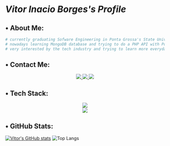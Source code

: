 # *Vitor Inacio Borges's Profile*

## • About Me:
```bash
# currently graduating Sofware Engineering in Ponta Grossa's State University!
# nowadays learning MongoDB database and trying to do a PHP API with PostgreSQL.
# very interested by the tech industry and trying to learn more everyday.
```

## • Contact Me:
<div align="center">
<a href="https://instagram.com/vitor.inaciob"> <img src="https://skillicons.dev/icons?i=instagram" /> </a>
<a href="https://www.linkedin.com/in/vitor-inacio-borges/"> <img src="https://skillicons.dev/icons?i=linkedin" /> </a>
<a href="mailto:vitorinacioborgesdev@gmail.com"> <img src="https://skillicons.dev/icons?i=gmail"/> </a>
</div>

## • Tech Stack:
<div align="center">
  <img src="https://skillicons.dev/icons?i=java,js,nodejs,mongodb,html,express,postgresql" /> <br>
  <img src="https://skillicons.dev/icons?i=git,github,php,ubuntu,c,css,linux" />
</div>

## • GitHub Stats:
[![Vitor's GitHub stats](https://github-readme-stats.vercel.app/api?username=VitorInacioBorges&theme=dark)](https://github.com/anuraghazra/github-readme-stats)
![Top Langs](https://github-readme-stats.vercel.app/api/top-langs/?username=VitorInacioBorges&layout=compact&theme=dark)

